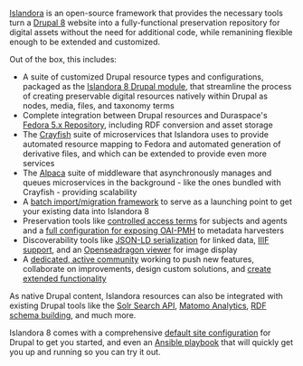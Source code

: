 [Islandora](https://islandora.ca) is an open-source framework that provides the necessary tools turn a [Drupal 8](https://www.drupal.org) website into a fully-functional preservation repository for digital assets without the need for additional code, while remanining flexible enough to be extended and customized.

Out of the box, this includes:

- A suite of customized Drupal resource types and configurations, packaged as the [Islandora 8 Drupal module](https://github.com/Islandora/islandora), that streamline the process of creating preservable digital resources natively within Drupal as nodes, media, files, and taxonomy terms
- Complete integration between Drupal resources and Duraspace's [Fedora 5.x Repository](https://wiki.duraspace.org/display/FF/Fedora+Repository+Home), including RDF conversion and asset storage
- The [Crayfish](https://github.com/Islandora/crayfish) suite of microservices that Islandora uses to provide automated resource mapping to Fedora and automated generation of derivative files, and which can be extended to provide even more services
- The [Alpaca](https://github.com/Islandora/Alpaca) suite of middleware that asynchronously manages and queues microservices in the background - like the ones bundled with Crayfish - providing scalability
- A [batch import/migration framework](https://github.com/Islandora/migrate_islandora_csv) to serve as a launching point to get your existing data into Islandora 8
- Preservation tools like [controlled access terms](https://github.com/Islandora/controlled_access_terms) for subjects and agents and a [full configuration for exposing OAI-PMH](https://github.com/Islandora/islandora_defaults/tree/8.x-1.x/modules/islandora_oaipmh) to metadata harvesters
- Discoverability tools like [JSON-LD serialization](https://github.com/Islandora/jsonld) for linked data, [IIIF support](https://github.com/Islandora/islandora/tree/8.x-1.x/modules/islandora_iiif), and an [Openseadragon viewer](https://github.com/Islandora/openseadragon) for image display
- A [dedicated, active community](https://groups.google.com/forum/#!forum/islandora) working to push new features, collaborate on improvements, design custom solutions, and [create extended functionality](https://github.com/Islandora-Labs/islandora_awesome#the-islandora-8-list)

As native Drupal content, Islandora resources can also be integrated with existing Drupal tools like the [Solr Search API](https://www.drupal.org/project/search_api_solr), [Matomo Analytics](https://www.drupal.org/project/matomo), [RDF schema building](https://www.drupal.org/project/rdfui), and much more.

Islandora 8 comes with a comprehensive [default site configuration](https://github.com/Islandora/islandora_defaults) for Drupal to get you started, and even an [Ansible playbook](https://github.com/Islandora-Devops/islandora-playbook) that will quickly get you up and running so you can try it out.
